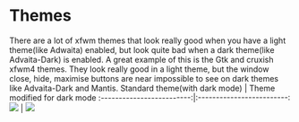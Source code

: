 # Themes
There are a lot of xfwm themes that look really good when you have a light theme(like Adwaita) enabled, but look quite bad when a dark theme(like Advaita-Dark) is enabled. A great example of this is the Gtk and cruxish xfwm4 themes. They look really good in a light theme, but the window close, hide, maximise buttons are near impossible to see on dark themes like Advaita-Dark and Mantis.
Standard theme(with dark mode)   |  Theme modified for dark mode
:-------------------------:|:-------------------------:
<img src="https://files.catbox.moe/ads1ig.png"></img>   |  <img src="https://files.catbox.moe/t1xzva.png"></img>
